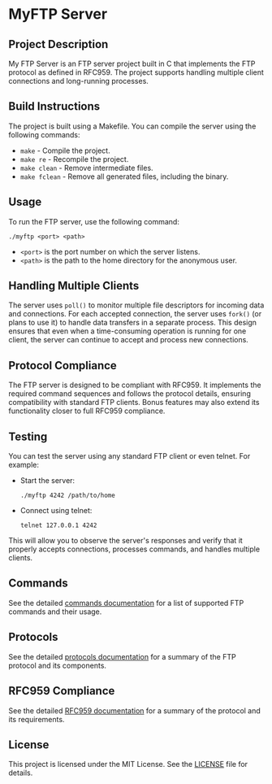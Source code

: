 # MyFTP Server

## Project Description
My FTP Server is an FTP server project built in C that implements the FTP protocol as defined in RFC959. The project supports handling multiple client connections and long-running processes.

## Build Instructions
The project is built using a Makefile. You can compile the server using the following commands:
- `make` - Compile the project.
- `make re` - Recompile the project.
- `make clean` - Remove intermediate files.
- `make fclean` - Remove all generated files, including the binary.

## Usage
To run the FTP server, use the following command:
```
./myftp <port> <path>
```
- `<port>` is the port number on which the server listens.
- `<path>` is the path to the home directory for the anonymous user.

## Handling Multiple Clients
The server uses `poll()` to monitor multiple file descriptors for incoming data and connections. For each accepted connection, the server uses `fork()` (or plans to use it) to handle data transfers in a separate process. This design ensures that even when a time-consuming operation is running for one client, the server can continue to accept and process new connections.

## Protocol Compliance
The FTP server is designed to be compliant with RFC959. It implements the required command sequences and follows the protocol details, ensuring compatibility with standard FTP clients. Bonus features may also extend its functionality closer to full RFC959 compliance.

## Testing
You can test the server using any standard FTP client or even telnet. For example:
- Start the server:
  ```
  ./myftp 4242 /path/to/home
  ```
- Connect using telnet:
  ```
  telnet 127.0.0.1 4242
  ```
This will allow you to observe the server's responses and verify that it properly accepts connections, processes commands, and handles multiple clients.

## Commands
See the detailed [commands documentation](docs/commands.md) for a list of supported FTP commands and their usage.

## Protocols
See the detailed [protocols documentation](docs/protocols.md) for a summary of the FTP protocol and its components.

## RFC959 Compliance
See the detailed [RFC959 documentation](docs/RFC959.md) for a summary of the protocol and its requirements.

## License
This project is licensed under the MIT License. See the [LICENSE](LICENSE) file for details.
